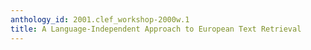 ```yaml
---
anthology_id: 2001.clef_workshop-2000w.1
title: A Language-Independent Approach to European Text Retrieval
---
```

